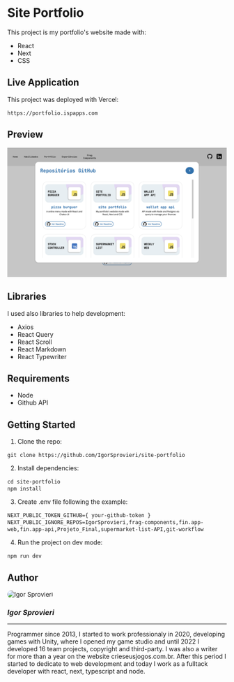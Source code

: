 # Site Portfolio

This project is my portfolio's website made with:

- React
- Next
- CSS

## Live Application

This project was deployed with Vercel:

```
https://portfolio.ispapps.com
```

## Preview

![Preview](./public/preview.png)

## Libraries

I used also libraries to help development:

- Axios
- React Query
- React Scroll
- React Markdown
- React Typewriter

## Requirements

- Node
- Github API

## Getting Started

1. Clone the repo:

```
git clone https://github.com/IgorSprovieri/site-portfolio
```

2. Install dependencies:

```
cd site-portfolio
npm install
```

3. Create .env file following the example:

```
NEXT_PUBLIC_TOKEN_GITHUB={ your-github-token }
NEXT_PUBLIC_IGNORE_REPOS=IgorSprovieri,frag-components,fin.app-web,fin.app-api,Projeto_Final,supermarket-list-API,git-workflow
```

4. Run the project on dev mode:

```
npm run dev
```

## Author

<img src="https://media.licdn.com/dms/image/D4D03AQFdLhogHwQVog/profile-displayphoto-shrink_800_800/0/1672976913935?e=1695859200&v=beta&t=SR6o-9db7Oi-uRMAXwFS_mW4ZZXeAI1YQ7MfVwYVnDI" alt="Igor Sprovieri" style="width: 30%; border-radius: 50px;"/>

### _Igor Sprovieri_

---

Programmer since 2013, I started to work professionaly in 2020, developing games with Unity, where I opened my game studio and until 2022 I developed 16 team projects, copyright and third-party. I was also a writer for more than a year on the website crieseusjogos.com.br. After this period I started to dedicate to web development and today I work as a fulltack developer with react, next, typescript and node.
